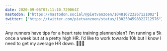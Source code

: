 ```yaml
---
date: 2020-09-06T07:11:10.729064Z
mastodon: ["https://mastodon.social/@pietvanzoen/104816723267121002"]
twitter: ["https://twitter.com/pietvanzoen/status/1302504598322712576"]
---
```

Any runners have tips for a heart rate training planner/plan? I’m running a 5k once a week but at a pretty high HR. I’d like to work towards 10k but I know I need to get my average HR down. 🏃‍♂️💓 
